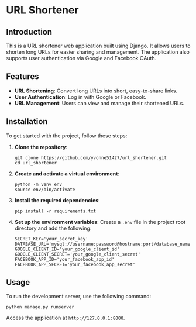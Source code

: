 # URL Shortener

## Introduction
This is a URL shortener web application built using Django. 
It allows users to shorten long URLs for easier sharing and management. 
The application also supports user authentication via Google and Facebook OAuth.

## Features
- **URL Shortening**: Convert long URLs into short, easy-to-share links.
- **User Authentication**: Log in with Google or Facebook.
- **URL Management**: Users can view and manage their shortened URLs.

## Installation
To get started with the project, follow these steps:

1. **Clone the repository**:
    ```
    git clone https://github.com/yvonne51427/url_shortener.git
    cd url_shortener
    ```

3. **Create and activate a virtual environment**:
    ```
    python -m venv env
    source env/bin/activate
    ```

4. **Install the required dependencies**:
    ```
    pip install -r requirements.txt
    ```

5. **Set up the environment variables**:
    Create a `.env` file in the project root directory and add the following:
    ```.env
    SECRET_KEY='your_secret_key'
    DATABASE_URL='mysql://username:password@hostname:port/database_name'
    GOOGLE_CLIENT_ID='your_google_client_id'
    GOOGLE_CLIENT_SECRET='your_google_client_secret'
    FACEBOOK_APP_ID='your_facebook_app_id'
    FACEBOOK_APP_SECRET='your_facebook_app_secret'
    ```

## Usage
To run the development server, use the following command:
```
python manage.py runserver
```
Access the application at `http://127.0.0.1:8000`.

